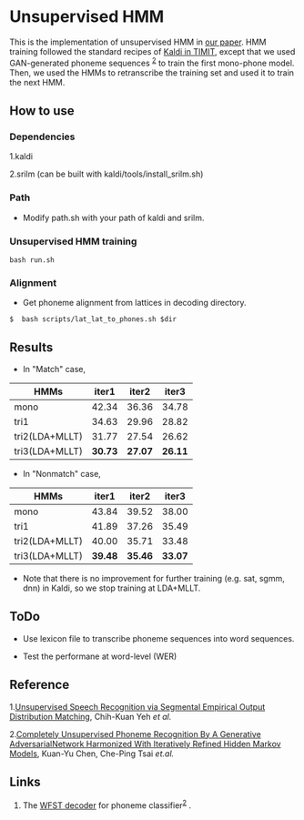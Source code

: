 # Unsupervised HMM

This is the implementation of unsupervised HMM in [our paper](#Citation).  HMM training followed the standard recipes of [Kaldi in TIMIT](https://github.com/kaldi-asr/kaldi/tree/master/egs/timit), except that we used GAN-generated phoneme sequences <sup>[2](#Reference)</sup> to train the first  mono-phone model. Then, we used the HMMs to retranscribe the training set and used it to train the next HMM.

<!--If you find this project helpful for your research, please do consider to cite our paper, thanks! -->

## How to use

### Dependencies

1.kaldi 

2.srilm (can be built with kaldi/tools/install_srilm.sh)

### Path

- Modify path.sh with your path of kaldi and srilm.

### Unsupervised HMM training

```
bash run.sh
```

### Alignment

- Get phoneme alignment from lattices in decoding directory.

```
$  bash scripts/lat_lat_to_phones.sh $dir
```

## Results

- In "Match" case, 

|HMMs                    | iter1  |  iter2  | iter3  |
|---------------------| ------- |-------- |-------- |
|mono                    | 42.34 | 36.36 | 34.78 |
|tri1                         | 34.63 | 29.96 | 28.82 |
|tri2(LDA+MLLT) | 31.77 | 27.54 | 26.62 |
|tri3(LDA+MLLT) | **30.73** | **27.07** | **26.11** |

- In "Nonmatch" case,

|HMMs                    | iter1  |  iter2  | iter3  |
|---------------------| ------- |-------- |-------- |
|mono                    | 43.84 | 39.52 | 38.00 |
|tri1                         | 41.89 | 37.26 | 35.49 |
|tri2(LDA+MLLT) | 40.00 | 35.71 | 33.48 |
|tri3(LDA+MLLT) | **39.48** | **35.46** | **33.07** |

- Note that there is no improvement for further training (e.g. sat, sgmm, dnn) in Kaldi, so we stop training at LDA+MLLT.

## ToDo

- Use lexicon file to transcribe phoneme sequences into word sequences.

- Test the performane at word-level (WER)

## Reference
1.[Unsupervised Speech Recognition via Segmental Empirical Output Distribution Matching](https://arxiv.org/abs/1812.09323), Chih-Kuan Yeh *et al.* 

2.[Completely Unsupervised Phoneme Recognition By A Generative AdversarialNetwork Harmonized With Iteratively Refined Hidden Markov Models](https://arxiv.org/abs/1904.04100?fbclid=IwAR3QG6ihbKmLz-e4BdOkRG3AaelP5HGkzLkavzRSF6IORN90BkHX1NLkpRo),  Kuan-Yu Chen, Che-Ping Tsai *et.al.*

## Links

1.  The [WFST decoder](https://github.com/jackyyy0228/WFST-decoder-for-phoneme-posterior) for phoneme classifier<sup>[2](#Reference)</sup> .

